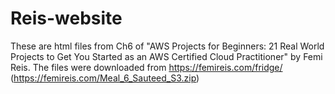 # Reis-website
These are html files from Ch6 of "AWS Projects for Beginners: 21 Real World Projects to Get You Started as an AWS Certified Cloud Practitioner" by Femi Reis. The files were downloaded from https://femireis.com/fridge/ (https://femireis.com/Meal_6_Sauteed_S3.zip)
